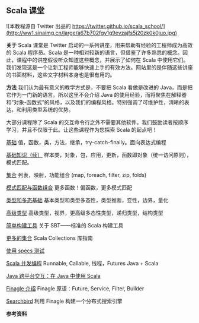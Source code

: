 Scala 课堂
---

![本教程源自 Twitter 出品的 https://twitter.github.io/scala_school/](http://ww1.sinaimg.cn/large/a67b702fgy1g9evzajfs5j20zk0k0juo.jpg)

**关于**
Scala 课堂是 Twitter 启动的一系列讲座，用来帮助有经验的工程师成为高效的 Scala 程序员。Scala 是一种相对较新的语言，但借鉴了许多熟悉的概念。因此，课程中的讲座假设听众知道这些概念，并展示了如何在 Scala 中使用它们。我们发现这是一个让新工程师能够快速上手的有效方法。网站里的是伴随这些讲座的书面材料，这些文字材料本身也是很有用的。

**方法**
我们认为最有意义的教学方式是，不要把 Scala 看做是改进的 Java，而是把它作为一门新的语言。所以这里不会介绍 Java 的使用经验，而将聚焦在解释器和“对象-函数式”的风格，以及我们的编程风格。特别强调了可维护性，清晰的表达，和利用类型系统的优势。

大部分课程除了 Scala 的交互命令行之外不需要其他软件。我们鼓励读者按顺序学习，并且不仅限于此。让这些课程作为您探索 Scala 的起点吧！

[基础]()
值，函数，类，方法，继承，try-catch-finally。面向表达式编程

[基础知识（续）]()
样本类，对象，包，应用，更新，函数即对象（统一访问原则），模式匹配。

[集合]()
列表，映射，功能组合 (map, foreach, filter, zip, folds)

[模式匹配与函数组合]()
更多函数！偏函数，更多模式匹配

[类型和多态基础]()
基本类型和类型多态性，类型推断，变性，边界，量化

[高级类型]()
高级类型，视界，更高级多态性类型，递归类型，结构类型

[简单构建工具]()
关于 SBT——标准的 Scala 构建工具

[更多的集合]()
Scala Collections 库指南

[使用 specs 测试]()

[Scala 并发编程]()
Runnable, Callable, 线程，Futures
Java + Scala

[Java 跨平台交互：在 Java 中使用 Scala]()

[Finagle 介绍]()
Finagle 原语：Future, Service, Filter, Builder

[Searchbird]()
利用 Finagle 构建一个分布式搜索引擎

**参考资料**
